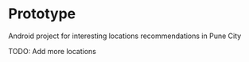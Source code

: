 # Prototype

Android project for interesting locations recommendations in Pune City

TODO: Add more locations
